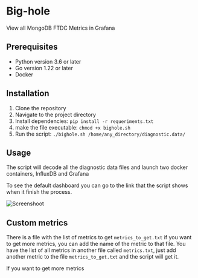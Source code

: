 # Big-hole
View all MongoDB FTDC Metrics in Grafana

## Prerequisites
- Python version 3.6 or later
- Go version 1.22 or later
- Docker

## Installation
1. Clone the repository
2. Navigate to the project directory
3. Install dependencies: `pip install -r requeriments.txt`
4. make the file executable: `chmod +x bighole.sh`
5. Run the script: `./bighole.sh /home/any_directory/diagnostic.data/`

## Usage
The script will decode all the diagnostic data files and launch two docker containers, InfluxDB and Grafana

To see the default dashboard you can go to the link that the script shows when it finish the process.

![Screenshoot](https://github.com/zelmario/Big-hole/blob/main/big_hole.png?raw=true?raw=true)


## Custom metrics
There is a file with the list of metrics to get `metrics_to_get.txt` if you want to get more metrics, you can add the name of the metric to that file.
You have the list of all metrics in another file called `metrics.txt`, just add another metric to the file `metrics_to_get.txt` and the script will get it.



If you want to get more metrics
